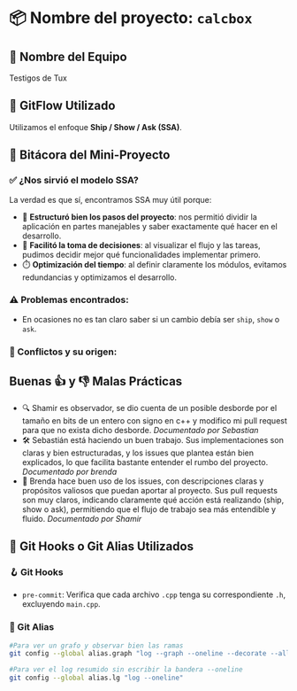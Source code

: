 # 📦 Nombre del proyecto: `calcbox`

## 👥 Nombre del Equipo
Testigos de Tux

## 🚀 GitFlow Utilizado
Utilizamos el enfoque **Ship / Show / Ask (SSA)**. 

## 📘 Bitácora del Mini-Proyecto

### ✅ ¿Nos sirvió el modelo SSA?

La verdad es que sí, encontramos SSA muy útil porque:

- 🧩 **Estructuró bien los pasos del proyecto**: nos permitió dividir la aplicación en partes manejables y saber exactamente qué hacer en el desarrollo.
- 🧠 **Facilitó la toma de decisiones**: al visualizar el flujo y las tareas, pudimos decidir mejor qué funcionalidades implementar primero.
- ⏱️ **Optimización del tiempo**: al definir claramente los módulos, evitamos redundancias y optimizamos el desarrollo.



### ⚠️ Problemas encontrados:
- En ocasiones no es tan claro saber si un cambio debía ser `ship`, `show` o `ask`.

### 🧨 Conflictos y su origen:

## Buenas 👍 y 👎 Malas Prácticas
 - 🔍 Shamir es observador, se dio cuenta de un posible desborde por el tamaño en bits de un entero con signo en c++ y modifico mi pull request para que no exista dicho desborde. *Documentado por Sebastian*
 - 🛠️ Sebastián está haciendo un buen trabajo. Sus implementaciones son claras y bien estructuradas, y los issues que plantea están bien explicados, lo que facilita bastante entender el rumbo del proyecto. *Documentado por brenda* 
 - 🧾 Brenda hace buen uso de los issues, con descripciones claras y propósitos valiosos que puedan aportar al proyecto. Sus pull requests son muy claros, indicando claramente qué acción está realizando (ship, show o ask), permitiendo que el flujo de trabajo sea más entendible y fluido. *Documentado por Shamir*

## 🧰 Git Hooks o Git Alias Utilizados

### 🪝 Git Hooks

- `pre-commit`: Verifica que cada archivo `.cpp` tenga su correspondiente `.h`, excluyendo `main.cpp`.

### 🔧 Git Alias
```bash
#Para ver un grafo y observar bien las ramas
git config --global alias.graph "log --graph --oneline --decorate --all"

#Para ver el log resumido sin escribir la bandera --oneline
git config --global alias.lg "log --oneline"
